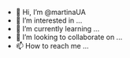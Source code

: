 - 👋 Hi, I’m @martinaUA
- 👀 I’m interested in ...
- 🌱 I’m currently learning ...
- 💞️ I’m looking to collaborate on ...
- 📫 How to reach me ...

<!---
martinaUA/martinaUA is a ✨ special ✨ repository because its `README.md` (this file) appears on your GitHub profile.
You can click the Preview link to take a look at your changes.
--->
